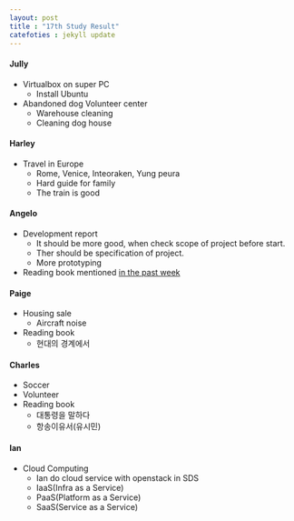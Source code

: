 ```yaml
---
layout: post
title : "17th Study Result"
catefoties : jekyll update
---
```


#### Jully
- Virtualbox on super PC
  - Install Ubuntu
- Abandoned dog Volunteer center
  - Warehouse cleaning
  - Cleaning dog house

#### Harley
- Travel in Europe
  - Rome, Venice, Inteoraken, Yung peura
  - Hard guide for family
  - The train is good

#### Angelo
- Development report
  - It should be more good, when check scope of project before start.
  - Ther should be specification of project.
  - More prototyping
- Reading book mentioned [in the past week](https://charlesanhaljulige.github.io/2017/06/13/16th-week-study.html)

#### Paige
- Housing sale
  - Aircraft noise
- Reading book
  - 현대의 경계에서

#### Charles
- Soccer
- Volunteer
- Reading book
  - 대통령을 말하다
  - 항송이유서(유시민)

#### Ian
- Cloud Computing
  - Ian do cloud service with openstack in SDS
  - IaaS(Infra as a Service)
  - PaaS(Platform as a Service)
  - SaaS(Service as a Service)
